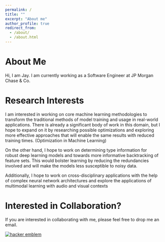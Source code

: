 ```yaml
---
permalink: /
title: ""
excerpt: "About me"
author_profile: true
redirect_from: 
  - /about/
  - /about.html
---
```




About Me
========
Hi, I am Jay. I am currently working as a Software Engineer at JP Morgan Chase & Co. 

Research Interests
=========
I am interested in working on core machine learning methodologies to transform the traditional methods of model training and usage in real-world applications. There is already a significant body of work in this domain, but I hope to expand on it by researching possible optimizations and exploring more effective approaches that will enable the same results with reduced training times. (Optimization in Machine Learning)

On the other hand, I hope to work on determining type information for robust deep learning models and towards more informative backtracking of feature sets. This would bolster learning by reducing the redundancies involved and will make the models less susceptible to noisy data.

Additionally, I hope to work on cross-disciplinary applications with the help of complex neural network architectures and explore the applications of multimodal learning with audio and visual contexts

Interested in Collaboration?
===========
If you are interested in collaborating with me, please feel free to drop me an email.



[<img src='http://www.catb.org/hacker-emblem/glider.png' alt='hacker emblem' />](http://www.catb.org/hacker-emblem/)
